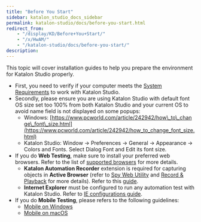 ```yaml
---
title: "Before You Start"
sidebar: katalon_studio_docs_sidebar
permalink: katalon-studio/docs/before-you-start.html
redirect_from:
    - "/display/KD/Before+You+Start/"
    - "/x/HwAM/"
    - "/katalon-studio/docs/before-you-start/"
description:
---
```

This topic will cover installation guides to help you prepare the environment for Katalon Studio properly.

*   First, you need to verify if your computer meets the [System Requirements](http://docs.katalon.com/display/KD/System+Requirements) to work with Katalon Studio.
*   Secondly, please ensure you are using Katalon Studio with default font OS size set too 100% from both Katalon Studio and your current OS to avoid name field is not displayed on some popups:
    *   Windows: [https://www.pcworld.com/article/242942/how\_to\_change\_font\_size.html](https://www.pcworld.com/article/242942/how_to_change_font_size.html)
    *   Katalon Studio: Window → Preferences → General → Appearance → Colors and Fonts. Select Dialog Font and Edit its font size.
*   If you do **Web Testing**, make sure to install your preferred web browsers. Refer to the list of [supported browsers](/display/KD/Supported+Environments) for more details.
    *   **Katalon Automation Recorder** extension is required for capturing objects in **Active Browser** (refer to [Spy Web Utility](/x/5BZO#SpyWebUtility(sinceversion5.0.0)-CaptureobjectsusingWebObjectSpy) and [Record & Playback](/display/KD/Record+Web+Utility) for more details). Refer to this [guide](/x/JYgw).
    *   **Internet Explorer** must be configured to run any automation test with Katalon Studio. Refer to [IE configurations guide](/x/iwEo). 
*   If you do **Mobile Testing**, please refers to the following guidelines:
    *   [Mobile on Windows](/display/KD/Mobile+on+Windows)
    *   [Mobile on macOS](/display/KD/Mobile+on+macOS)